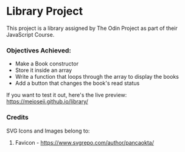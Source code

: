 # Library Project

This project is a library assigned by The Odin Project as part of their JavaScript Course.

### Objectives Achieved:

- Make a Book constructor
- Store it inside an array
- Write a function that loops through the array to display the books
- Add a button that changes the book's read status

If you want to test it out, here's the live preview: https://meioseii.github.io/library/

### Credits

SVG Icons and Images belong to:

1. Favicon - https://www.svgrepo.com/author/pancaokta/
